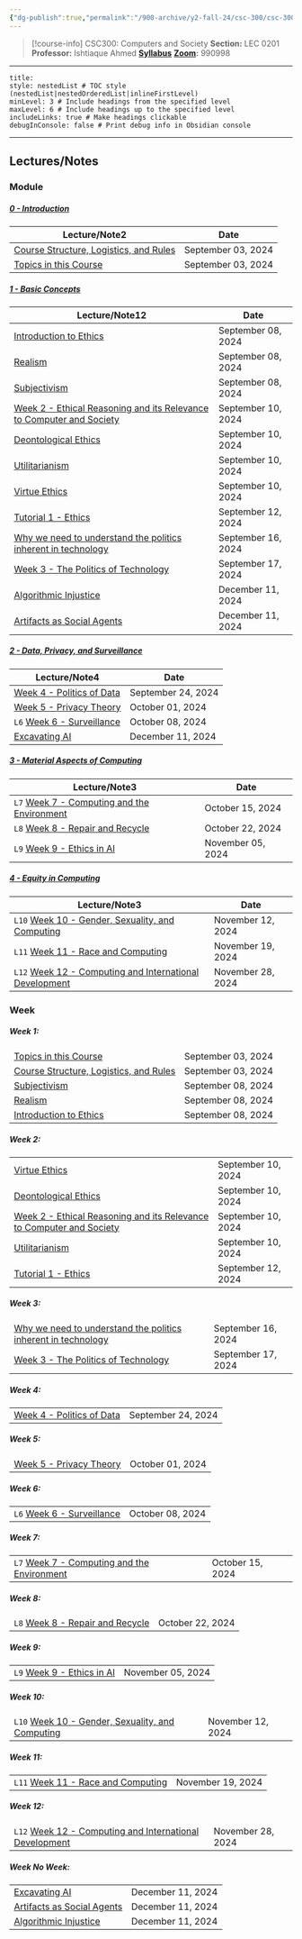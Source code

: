 ```yaml
---
{"dg-publish":true,"permalink":"/900-archive/y2-fall-24/csc-300/csc-300/","tags":["course-page","cs","university"],"created":"2024-06-22T19:06:28.000-04:00","updated":"2024-12-11T18:18:38.576-05:00"}
---
```



> [!course-info] CSC300: Computers and Society
> **Section:** LEC 0201
> **Professor:** Ishtiaque Ahmed
> **[Syllabus](https://docs.google.com/document/d/1rkn3r07sS1Y1Ws4b4fyuzUgaZg0eri_KKwm4mkKxzeg/edit#heading=h.uokurcyu2776)**
> **[Zoom](https://utoronto.zoom.us/j/81609069505):** 990998

---

```table-of-contents
title:
style: nestedList # TOC style (nestedList|nestedOrderedList|inlineFirstLevel)
minLevel: 3 # Include headings from the specified level
maxLevel: 6 # Include headings up to the specified level
includeLinks: true # Make headings clickable
debugInConsole: false # Print debug info in Obsidian console
```

---

## Lectures/Notes

### Module

<h5><span><a data-tooltip-position="top" aria-label="900 Archive/Y2 Fall 24/CSC300/0 Introduction/0 - Introduction.md" data-href="900 Archive/Y2 Fall 24/CSC300/0 Introduction/0 - Introduction.md" href="900 Archive/Y2 Fall 24/CSC300/0 Introduction/0 - Introduction.md" class="internal-link" target="_blank" rel="noopener nofollow">0 - Introduction</a></span></h5><div><table class="dataview table-view-table"><thead class="table-view-thead"><tr class="table-view-tr-header"><th class="table-view-th"><span>Lecture/Note</span><span class="dataview small-text">2</span></th><th class="table-view-th"><span>Date</span></th></tr></thead><tbody class="table-view-tbody"><tr><td><span><a data-tooltip-position="top" aria-label="900 Archive/Y2 Fall 24/CSC300/0 Introduction/Course Structure, Logistics, and Rules.md" data-href="900 Archive/Y2 Fall 24/CSC300/0 Introduction/Course Structure, Logistics, and Rules.md" href="900 Archive/Y2 Fall 24/CSC300/0 Introduction/Course Structure, Logistics, and Rules.md" class="internal-link" target="_blank" rel="noopener nofollow">Course Structure, Logistics, and Rules</a></span></td><td>September 03, 2024</td></tr><tr><td><span><a data-tooltip-position="top" aria-label="900 Archive/Y2 Fall 24/CSC300/0 Introduction/Topics in this Course.md" data-href="900 Archive/Y2 Fall 24/CSC300/0 Introduction/Topics in this Course.md" href="900 Archive/Y2 Fall 24/CSC300/0 Introduction/Topics in this Course.md" class="internal-link" target="_blank" rel="noopener nofollow">Topics in this Course</a></span></td><td>September 03, 2024</td></tr></tbody></table></div><h5><span><a data-tooltip-position="top" aria-label="900 Archive/Y2 Fall 24/CSC300/1 Basic Concepts/1 - Basic Concepts.md" data-href="900 Archive/Y2 Fall 24/CSC300/1 Basic Concepts/1 - Basic Concepts.md" href="900 Archive/Y2 Fall 24/CSC300/1 Basic Concepts/1 - Basic Concepts.md" class="internal-link" target="_blank" rel="noopener nofollow">1 - Basic Concepts</a></span></h5><div><table class="dataview table-view-table"><thead class="table-view-thead"><tr class="table-view-tr-header"><th class="table-view-th"><span>Lecture/Note</span><span class="dataview small-text">12</span></th><th class="table-view-th"><span>Date</span></th></tr></thead><tbody class="table-view-tbody"><tr><td><span><a data-tooltip-position="top" aria-label="900 Archive/Y2 Fall 24/CSC300/1 Basic Concepts/Introduction to Ethics.md" data-href="900 Archive/Y2 Fall 24/CSC300/1 Basic Concepts/Introduction to Ethics.md" href="900 Archive/Y2 Fall 24/CSC300/1 Basic Concepts/Introduction to Ethics.md" class="internal-link" target="_blank" rel="noopener nofollow">Introduction to Ethics</a></span></td><td>September 08, 2024</td></tr><tr><td><span><a data-tooltip-position="top" aria-label="900 Archive/Y2 Fall 24/CSC300/1 Basic Concepts/Realism.md" data-href="900 Archive/Y2 Fall 24/CSC300/1 Basic Concepts/Realism.md" href="900 Archive/Y2 Fall 24/CSC300/1 Basic Concepts/Realism.md" class="internal-link" target="_blank" rel="noopener nofollow">Realism</a></span></td><td>September 08, 2024</td></tr><tr><td><span><a data-tooltip-position="top" aria-label="900 Archive/Y2 Fall 24/CSC300/1 Basic Concepts/Subjectivism.md" data-href="900 Archive/Y2 Fall 24/CSC300/1 Basic Concepts/Subjectivism.md" href="900 Archive/Y2 Fall 24/CSC300/1 Basic Concepts/Subjectivism.md" class="internal-link" target="_blank" rel="noopener nofollow">Subjectivism</a></span></td><td>September 08, 2024</td></tr><tr><td><span><a data-tooltip-position="top" aria-label="900 Archive/Y2 Fall 24/CSC300/1 Basic Concepts/Week 2 - Ethical Reasoning and its Relevance to Computer and Society.md" data-href="900 Archive/Y2 Fall 24/CSC300/1 Basic Concepts/Week 2 - Ethical Reasoning and its Relevance to Computer and Society.md" href="900 Archive/Y2 Fall 24/CSC300/1 Basic Concepts/Week 2 - Ethical Reasoning and its Relevance to Computer and Society.md" class="internal-link" target="_blank" rel="noopener nofollow">Week 2 - Ethical Reasoning and its Relevance to Computer and Society</a></span></td><td>September 10, 2024</td></tr><tr><td><span><a data-tooltip-position="top" aria-label="900 Archive/Y2 Fall 24/CSC300/1 Basic Concepts/Deontological Ethics.md" data-href="900 Archive/Y2 Fall 24/CSC300/1 Basic Concepts/Deontological Ethics.md" href="900 Archive/Y2 Fall 24/CSC300/1 Basic Concepts/Deontological Ethics.md" class="internal-link" target="_blank" rel="noopener nofollow">Deontological Ethics</a></span></td><td>September 10, 2024</td></tr><tr><td><span><a data-tooltip-position="top" aria-label="900 Archive/Y2 Fall 24/CSC300/1 Basic Concepts/Utilitarianism.md" data-href="900 Archive/Y2 Fall 24/CSC300/1 Basic Concepts/Utilitarianism.md" href="900 Archive/Y2 Fall 24/CSC300/1 Basic Concepts/Utilitarianism.md" class="internal-link" target="_blank" rel="noopener nofollow">Utilitarianism</a></span></td><td>September 10, 2024</td></tr><tr><td><span><a data-tooltip-position="top" aria-label="900 Archive/Y2 Fall 24/CSC300/1 Basic Concepts/Virtue Ethics.md" data-href="900 Archive/Y2 Fall 24/CSC300/1 Basic Concepts/Virtue Ethics.md" href="900 Archive/Y2 Fall 24/CSC300/1 Basic Concepts/Virtue Ethics.md" class="internal-link" target="_blank" rel="noopener nofollow">Virtue Ethics</a></span></td><td>September 10, 2024</td></tr><tr><td><span><a data-tooltip-position="top" aria-label="900 Archive/Y2 Fall 24/CSC300/1 Basic Concepts/Tutorial 1 - Ethics.md" data-href="900 Archive/Y2 Fall 24/CSC300/1 Basic Concepts/Tutorial 1 - Ethics.md" href="900 Archive/Y2 Fall 24/CSC300/1 Basic Concepts/Tutorial 1 - Ethics.md" class="internal-link" target="_blank" rel="noopener nofollow">Tutorial 1 - Ethics</a></span></td><td>September 12, 2024</td></tr><tr><td><span><a data-tooltip-position="top" aria-label="900 Archive/Y2 Fall 24/CSC300/1 Basic Concepts/Why we need to understand the politics inherent in technology.md" data-href="900 Archive/Y2 Fall 24/CSC300/1 Basic Concepts/Why we need to understand the politics inherent in technology.md" href="900 Archive/Y2 Fall 24/CSC300/1 Basic Concepts/Why we need to understand the politics inherent in technology.md" class="internal-link" target="_blank" rel="noopener nofollow">Why we need to understand the politics inherent in technology</a></span></td><td>September 16, 2024</td></tr><tr><td><span><a data-tooltip-position="top" aria-label="900 Archive/Y2 Fall 24/CSC300/1 Basic Concepts/Week 3 - The Politics of Technology.md" data-href="900 Archive/Y2 Fall 24/CSC300/1 Basic Concepts/Week 3 - The Politics of Technology.md" href="900 Archive/Y2 Fall 24/CSC300/1 Basic Concepts/Week 3 - The Politics of Technology.md" class="internal-link" target="_blank" rel="noopener nofollow">Week 3 - The Politics of Technology</a></span></td><td>September 17, 2024</td></tr><tr><td><span><a data-tooltip-position="top" aria-label="900 Archive/Y2 Fall 24/CSC300/1 Basic Concepts/Algorithmic Injustice.md" data-href="900 Archive/Y2 Fall 24/CSC300/1 Basic Concepts/Algorithmic Injustice.md" href="900 Archive/Y2 Fall 24/CSC300/1 Basic Concepts/Algorithmic Injustice.md" class="internal-link" target="_blank" rel="noopener nofollow">Algorithmic Injustice</a></span></td><td>December 11, 2024</td></tr><tr><td><span><a data-tooltip-position="top" aria-label="900 Archive/Y2 Fall 24/CSC300/1 Basic Concepts/Artifacts as Social Agents.md" data-href="900 Archive/Y2 Fall 24/CSC300/1 Basic Concepts/Artifacts as Social Agents.md" href="900 Archive/Y2 Fall 24/CSC300/1 Basic Concepts/Artifacts as Social Agents.md" class="internal-link" target="_blank" rel="noopener nofollow">Artifacts as Social Agents</a></span></td><td>December 11, 2024</td></tr></tbody></table></div><h5><span><a data-tooltip-position="top" aria-label="900 Archive/Y2 Fall 24/CSC300/2 Data, Privacy, and Surveillance/2 - Data, Privacy, and Surveillance.md" data-href="900 Archive/Y2 Fall 24/CSC300/2 Data, Privacy, and Surveillance/2 - Data, Privacy, and Surveillance.md" href="900 Archive/Y2 Fall 24/CSC300/2 Data, Privacy, and Surveillance/2 - Data, Privacy, and Surveillance.md" class="internal-link" target="_blank" rel="noopener nofollow">2 - Data, Privacy, and Surveillance</a></span></h5><div><table class="dataview table-view-table"><thead class="table-view-thead"><tr class="table-view-tr-header"><th class="table-view-th"><span>Lecture/Note</span><span class="dataview small-text">4</span></th><th class="table-view-th"><span>Date</span></th></tr></thead><tbody class="table-view-tbody"><tr><td><span><a data-tooltip-position="top" aria-label="900 Archive/Y2 Fall 24/CSC300/2 Data, Privacy, and Surveillance/Week 4 - Politics of Data.md" data-href="900 Archive/Y2 Fall 24/CSC300/2 Data, Privacy, and Surveillance/Week 4 - Politics of Data.md" href="900 Archive/Y2 Fall 24/CSC300/2 Data, Privacy, and Surveillance/Week 4 - Politics of Data.md" class="internal-link" target="_blank" rel="noopener nofollow">Week 4 - Politics of Data</a></span></td><td>September 24, 2024</td></tr><tr><td><span><a data-tooltip-position="top" aria-label="900 Archive/Y2 Fall 24/CSC300/2 Data, Privacy, and Surveillance/Week 5 - Privacy Theory.md" data-href="900 Archive/Y2 Fall 24/CSC300/2 Data, Privacy, and Surveillance/Week 5 - Privacy Theory.md" href="900 Archive/Y2 Fall 24/CSC300/2 Data, Privacy, and Surveillance/Week 5 - Privacy Theory.md" class="internal-link" target="_blank" rel="noopener nofollow">Week 5 - Privacy Theory</a></span></td><td>October 01, 2024</td></tr><tr><td><span><code class="code-styler-inline">L6</code> <a data-tooltip-position="top" aria-label="900 Archive/Y2 Fall 24/CSC300/2 Data, Privacy, and Surveillance/Week 6 - Surveillance.md" data-href="900 Archive/Y2 Fall 24/CSC300/2 Data, Privacy, and Surveillance/Week 6 - Surveillance.md" href="900 Archive/Y2 Fall 24/CSC300/2 Data, Privacy, and Surveillance/Week 6 - Surveillance.md" class="internal-link" target="_blank" rel="noopener nofollow">Week 6 - Surveillance</a></span></td><td>October 08, 2024</td></tr><tr><td><span><a data-tooltip-position="top" aria-label="900 Archive/Y2 Fall 24/CSC300/2 Data, Privacy, and Surveillance/Excavating AI.md" data-href="900 Archive/Y2 Fall 24/CSC300/2 Data, Privacy, and Surveillance/Excavating AI.md" href="900 Archive/Y2 Fall 24/CSC300/2 Data, Privacy, and Surveillance/Excavating AI.md" class="internal-link" target="_blank" rel="noopener nofollow">Excavating AI</a></span></td><td>December 11, 2024</td></tr></tbody></table></div><h5><span><a data-tooltip-position="top" aria-label="900 Archive/Y2 Fall 24/CSC300/3 Material Aspects of Computing/3 - Material Aspects of Computing.md" data-href="900 Archive/Y2 Fall 24/CSC300/3 Material Aspects of Computing/3 - Material Aspects of Computing.md" href="900 Archive/Y2 Fall 24/CSC300/3 Material Aspects of Computing/3 - Material Aspects of Computing.md" class="internal-link" target="_blank" rel="noopener nofollow">3 - Material Aspects of Computing</a></span></h5><div><table class="dataview table-view-table"><thead class="table-view-thead"><tr class="table-view-tr-header"><th class="table-view-th"><span>Lecture/Note</span><span class="dataview small-text">3</span></th><th class="table-view-th"><span>Date</span></th></tr></thead><tbody class="table-view-tbody"><tr><td><span><code class="code-styler-inline">L7</code> <a data-tooltip-position="top" aria-label="900 Archive/Y2 Fall 24/CSC300/3 Material Aspects of Computing/Week 7 - Computing and the Environment.md" data-href="900 Archive/Y2 Fall 24/CSC300/3 Material Aspects of Computing/Week 7 - Computing and the Environment.md" href="900 Archive/Y2 Fall 24/CSC300/3 Material Aspects of Computing/Week 7 - Computing and the Environment.md" class="internal-link" target="_blank" rel="noopener nofollow">Week 7 - Computing and the Environment</a></span></td><td>October 15, 2024</td></tr><tr><td><span><code class="code-styler-inline">L8</code> <a data-tooltip-position="top" aria-label="900 Archive/Y2 Fall 24/CSC300/3 Material Aspects of Computing/Week 8 - Repair and Recycle.md" data-href="900 Archive/Y2 Fall 24/CSC300/3 Material Aspects of Computing/Week 8 - Repair and Recycle.md" href="900 Archive/Y2 Fall 24/CSC300/3 Material Aspects of Computing/Week 8 - Repair and Recycle.md" class="internal-link" target="_blank" rel="noopener nofollow">Week 8 - Repair and Recycle</a></span></td><td>October 22, 2024</td></tr><tr><td><span><code class="code-styler-inline">L9</code> <a data-tooltip-position="top" aria-label="900 Archive/Y2 Fall 24/CSC300/3 Material Aspects of Computing/Week 9 - Ethics in AI.md" data-href="900 Archive/Y2 Fall 24/CSC300/3 Material Aspects of Computing/Week 9 - Ethics in AI.md" href="900 Archive/Y2 Fall 24/CSC300/3 Material Aspects of Computing/Week 9 - Ethics in AI.md" class="internal-link" target="_blank" rel="noopener nofollow">Week 9 - Ethics in AI</a></span></td><td>November 05, 2024</td></tr></tbody></table></div><h5><span><a data-tooltip-position="top" aria-label="900 Archive/Y2 Fall 24/CSC300/4 Equity in Computing/4 - Equity in Computing.md" data-href="900 Archive/Y2 Fall 24/CSC300/4 Equity in Computing/4 - Equity in Computing.md" href="900 Archive/Y2 Fall 24/CSC300/4 Equity in Computing/4 - Equity in Computing.md" class="internal-link" target="_blank" rel="noopener nofollow">4 - Equity in Computing</a></span></h5><div><table class="dataview table-view-table"><thead class="table-view-thead"><tr class="table-view-tr-header"><th class="table-view-th"><span>Lecture/Note</span><span class="dataview small-text">3</span></th><th class="table-view-th"><span>Date</span></th></tr></thead><tbody class="table-view-tbody"><tr><td><span><code class="code-styler-inline">L10</code> <a data-tooltip-position="top" aria-label="900 Archive/Y2 Fall 24/CSC300/4 Equity in Computing/Week 10 - Gender, Sexuality, and Computing.md" data-href="900 Archive/Y2 Fall 24/CSC300/4 Equity in Computing/Week 10 - Gender, Sexuality, and Computing.md" href="900 Archive/Y2 Fall 24/CSC300/4 Equity in Computing/Week 10 - Gender, Sexuality, and Computing.md" class="internal-link" target="_blank" rel="noopener nofollow">Week 10 - Gender, Sexuality, and Computing</a></span></td><td>November 12, 2024</td></tr><tr><td><span><code class="code-styler-inline">L11</code> <a data-tooltip-position="top" aria-label="900 Archive/Y2 Fall 24/CSC300/4 Equity in Computing/Week 11 - Race and Computing.md" data-href="900 Archive/Y2 Fall 24/CSC300/4 Equity in Computing/Week 11 - Race and Computing.md" href="900 Archive/Y2 Fall 24/CSC300/4 Equity in Computing/Week 11 - Race and Computing.md" class="internal-link" target="_blank" rel="noopener nofollow">Week 11 - Race and Computing</a></span></td><td>November 19, 2024</td></tr><tr><td><span><code class="code-styler-inline">L12</code> <a data-tooltip-position="top" aria-label="900 Archive/Y2 Fall 24/CSC300/4 Equity in Computing/Week 12 - Computing and International Development.md" data-href="900 Archive/Y2 Fall 24/CSC300/4 Equity in Computing/Week 12 - Computing and International Development.md" href="900 Archive/Y2 Fall 24/CSC300/4 Equity in Computing/Week 12 - Computing and International Development.md" class="internal-link" target="_blank" rel="noopener nofollow">Week 12 - Computing and International Development</a></span></td><td>November 28, 2024</td></tr></tbody></table></div>

### Week

<h5><span>Week 1:</span></h5><div><table class="dataview table-view-table"><thead class="table-view-thead"><tr class="table-view-tr-header"></tr></thead><tbody class="table-view-tbody"><tr><td><span><a data-tooltip-position="top" aria-label="900 Archive/Y2 Fall 24/CSC300/0 Introduction/Topics in this Course.md" data-href="900 Archive/Y2 Fall 24/CSC300/0 Introduction/Topics in this Course.md" href="900 Archive/Y2 Fall 24/CSC300/0 Introduction/Topics in this Course.md" class="internal-link" target="_blank" rel="noopener nofollow">Topics in this Course</a></span></td><td>September 03, 2024</td></tr><tr><td><span><a data-tooltip-position="top" aria-label="900 Archive/Y2 Fall 24/CSC300/0 Introduction/Course Structure, Logistics, and Rules.md" data-href="900 Archive/Y2 Fall 24/CSC300/0 Introduction/Course Structure, Logistics, and Rules.md" href="900 Archive/Y2 Fall 24/CSC300/0 Introduction/Course Structure, Logistics, and Rules.md" class="internal-link" target="_blank" rel="noopener nofollow">Course Structure, Logistics, and Rules</a></span></td><td>September 03, 2024</td></tr><tr><td><span><a data-tooltip-position="top" aria-label="900 Archive/Y2 Fall 24/CSC300/1 Basic Concepts/Subjectivism.md" data-href="900 Archive/Y2 Fall 24/CSC300/1 Basic Concepts/Subjectivism.md" href="900 Archive/Y2 Fall 24/CSC300/1 Basic Concepts/Subjectivism.md" class="internal-link" target="_blank" rel="noopener nofollow">Subjectivism</a></span></td><td>September 08, 2024</td></tr><tr><td><span><a data-tooltip-position="top" aria-label="900 Archive/Y2 Fall 24/CSC300/1 Basic Concepts/Realism.md" data-href="900 Archive/Y2 Fall 24/CSC300/1 Basic Concepts/Realism.md" href="900 Archive/Y2 Fall 24/CSC300/1 Basic Concepts/Realism.md" class="internal-link" target="_blank" rel="noopener nofollow">Realism</a></span></td><td>September 08, 2024</td></tr><tr><td><span><a data-tooltip-position="top" aria-label="900 Archive/Y2 Fall 24/CSC300/1 Basic Concepts/Introduction to Ethics.md" data-href="900 Archive/Y2 Fall 24/CSC300/1 Basic Concepts/Introduction to Ethics.md" href="900 Archive/Y2 Fall 24/CSC300/1 Basic Concepts/Introduction to Ethics.md" class="internal-link" target="_blank" rel="noopener nofollow">Introduction to Ethics</a></span></td><td>September 08, 2024</td></tr></tbody></table></div><h5><span>Week 2:</span></h5><div><table class="dataview table-view-table"><thead class="table-view-thead"><tr class="table-view-tr-header"></tr></thead><tbody class="table-view-tbody"><tr><td><span><a data-tooltip-position="top" aria-label="900 Archive/Y2 Fall 24/CSC300/1 Basic Concepts/Virtue Ethics.md" data-href="900 Archive/Y2 Fall 24/CSC300/1 Basic Concepts/Virtue Ethics.md" href="900 Archive/Y2 Fall 24/CSC300/1 Basic Concepts/Virtue Ethics.md" class="internal-link" target="_blank" rel="noopener nofollow">Virtue Ethics</a></span></td><td>September 10, 2024</td></tr><tr><td><span><a data-tooltip-position="top" aria-label="900 Archive/Y2 Fall 24/CSC300/1 Basic Concepts/Deontological Ethics.md" data-href="900 Archive/Y2 Fall 24/CSC300/1 Basic Concepts/Deontological Ethics.md" href="900 Archive/Y2 Fall 24/CSC300/1 Basic Concepts/Deontological Ethics.md" class="internal-link" target="_blank" rel="noopener nofollow">Deontological Ethics</a></span></td><td>September 10, 2024</td></tr><tr><td><span><a data-tooltip-position="top" aria-label="900 Archive/Y2 Fall 24/CSC300/1 Basic Concepts/Week 2 - Ethical Reasoning and its Relevance to Computer and Society.md" data-href="900 Archive/Y2 Fall 24/CSC300/1 Basic Concepts/Week 2 - Ethical Reasoning and its Relevance to Computer and Society.md" href="900 Archive/Y2 Fall 24/CSC300/1 Basic Concepts/Week 2 - Ethical Reasoning and its Relevance to Computer and Society.md" class="internal-link" target="_blank" rel="noopener nofollow">Week 2 - Ethical Reasoning and its Relevance to Computer and Society</a></span></td><td>September 10, 2024</td></tr><tr><td><span><a data-tooltip-position="top" aria-label="900 Archive/Y2 Fall 24/CSC300/1 Basic Concepts/Utilitarianism.md" data-href="900 Archive/Y2 Fall 24/CSC300/1 Basic Concepts/Utilitarianism.md" href="900 Archive/Y2 Fall 24/CSC300/1 Basic Concepts/Utilitarianism.md" class="internal-link" target="_blank" rel="noopener nofollow">Utilitarianism</a></span></td><td>September 10, 2024</td></tr><tr><td><span><a data-tooltip-position="top" aria-label="900 Archive/Y2 Fall 24/CSC300/1 Basic Concepts/Tutorial 1 - Ethics.md" data-href="900 Archive/Y2 Fall 24/CSC300/1 Basic Concepts/Tutorial 1 - Ethics.md" href="900 Archive/Y2 Fall 24/CSC300/1 Basic Concepts/Tutorial 1 - Ethics.md" class="internal-link" target="_blank" rel="noopener nofollow">Tutorial 1 - Ethics</a></span></td><td>September 12, 2024</td></tr></tbody></table></div><h5><span>Week 3:</span></h5><div><table class="dataview table-view-table"><thead class="table-view-thead"><tr class="table-view-tr-header"></tr></thead><tbody class="table-view-tbody"><tr><td><span><a data-tooltip-position="top" aria-label="900 Archive/Y2 Fall 24/CSC300/1 Basic Concepts/Why we need to understand the politics inherent in technology.md" data-href="900 Archive/Y2 Fall 24/CSC300/1 Basic Concepts/Why we need to understand the politics inherent in technology.md" href="900 Archive/Y2 Fall 24/CSC300/1 Basic Concepts/Why we need to understand the politics inherent in technology.md" class="internal-link" target="_blank" rel="noopener nofollow">Why we need to understand the politics inherent in technology</a></span></td><td>September 16, 2024</td></tr><tr><td><span><a data-tooltip-position="top" aria-label="900 Archive/Y2 Fall 24/CSC300/1 Basic Concepts/Week 3 - The Politics of Technology.md" data-href="900 Archive/Y2 Fall 24/CSC300/1 Basic Concepts/Week 3 - The Politics of Technology.md" href="900 Archive/Y2 Fall 24/CSC300/1 Basic Concepts/Week 3 - The Politics of Technology.md" class="internal-link" target="_blank" rel="noopener nofollow">Week 3 - The Politics of Technology</a></span></td><td>September 17, 2024</td></tr></tbody></table></div><h5><span>Week 4:</span></h5><div><table class="dataview table-view-table"><thead class="table-view-thead"><tr class="table-view-tr-header"></tr></thead><tbody class="table-view-tbody"><tr><td><span><a data-tooltip-position="top" aria-label="900 Archive/Y2 Fall 24/CSC300/2 Data, Privacy, and Surveillance/Week 4 - Politics of Data.md" data-href="900 Archive/Y2 Fall 24/CSC300/2 Data, Privacy, and Surveillance/Week 4 - Politics of Data.md" href="900 Archive/Y2 Fall 24/CSC300/2 Data, Privacy, and Surveillance/Week 4 - Politics of Data.md" class="internal-link" target="_blank" rel="noopener nofollow">Week 4 - Politics of Data</a></span></td><td>September 24, 2024</td></tr></tbody></table></div><h5><span>Week 5:</span></h5><div><table class="dataview table-view-table"><thead class="table-view-thead"><tr class="table-view-tr-header"></tr></thead><tbody class="table-view-tbody"><tr><td><span><a data-tooltip-position="top" aria-label="900 Archive/Y2 Fall 24/CSC300/2 Data, Privacy, and Surveillance/Week 5 - Privacy Theory.md" data-href="900 Archive/Y2 Fall 24/CSC300/2 Data, Privacy, and Surveillance/Week 5 - Privacy Theory.md" href="900 Archive/Y2 Fall 24/CSC300/2 Data, Privacy, and Surveillance/Week 5 - Privacy Theory.md" class="internal-link" target="_blank" rel="noopener nofollow">Week 5 - Privacy Theory</a></span></td><td>October 01, 2024</td></tr></tbody></table></div><h5><span>Week 6:</span></h5><div><table class="dataview table-view-table"><thead class="table-view-thead"><tr class="table-view-tr-header"></tr></thead><tbody class="table-view-tbody"><tr><td><span><code class="code-styler-inline">L6</code> <a data-tooltip-position="top" aria-label="900 Archive/Y2 Fall 24/CSC300/2 Data, Privacy, and Surveillance/Week 6 - Surveillance.md" data-href="900 Archive/Y2 Fall 24/CSC300/2 Data, Privacy, and Surveillance/Week 6 - Surveillance.md" href="900 Archive/Y2 Fall 24/CSC300/2 Data, Privacy, and Surveillance/Week 6 - Surveillance.md" class="internal-link" target="_blank" rel="noopener nofollow">Week 6 - Surveillance</a></span></td><td>October 08, 2024</td></tr></tbody></table></div><h5><span>Week 7:</span></h5><div><table class="dataview table-view-table"><thead class="table-view-thead"><tr class="table-view-tr-header"></tr></thead><tbody class="table-view-tbody"><tr><td><span><code class="code-styler-inline">L7</code> <a data-tooltip-position="top" aria-label="900 Archive/Y2 Fall 24/CSC300/3 Material Aspects of Computing/Week 7 - Computing and the Environment.md" data-href="900 Archive/Y2 Fall 24/CSC300/3 Material Aspects of Computing/Week 7 - Computing and the Environment.md" href="900 Archive/Y2 Fall 24/CSC300/3 Material Aspects of Computing/Week 7 - Computing and the Environment.md" class="internal-link" target="_blank" rel="noopener nofollow">Week 7 - Computing and the Environment</a></span></td><td>October 15, 2024</td></tr></tbody></table></div><h5><span>Week 8:</span></h5><div><table class="dataview table-view-table"><thead class="table-view-thead"><tr class="table-view-tr-header"></tr></thead><tbody class="table-view-tbody"><tr><td><span><code class="code-styler-inline">L8</code> <a data-tooltip-position="top" aria-label="900 Archive/Y2 Fall 24/CSC300/3 Material Aspects of Computing/Week 8 - Repair and Recycle.md" data-href="900 Archive/Y2 Fall 24/CSC300/3 Material Aspects of Computing/Week 8 - Repair and Recycle.md" href="900 Archive/Y2 Fall 24/CSC300/3 Material Aspects of Computing/Week 8 - Repair and Recycle.md" class="internal-link" target="_blank" rel="noopener nofollow">Week 8 - Repair and Recycle</a></span></td><td>October 22, 2024</td></tr></tbody></table></div><h5><span>Week 9:</span></h5><div><table class="dataview table-view-table"><thead class="table-view-thead"><tr class="table-view-tr-header"></tr></thead><tbody class="table-view-tbody"><tr><td><span><code class="code-styler-inline">L9</code> <a data-tooltip-position="top" aria-label="900 Archive/Y2 Fall 24/CSC300/3 Material Aspects of Computing/Week 9 - Ethics in AI.md" data-href="900 Archive/Y2 Fall 24/CSC300/3 Material Aspects of Computing/Week 9 - Ethics in AI.md" href="900 Archive/Y2 Fall 24/CSC300/3 Material Aspects of Computing/Week 9 - Ethics in AI.md" class="internal-link" target="_blank" rel="noopener nofollow">Week 9 - Ethics in AI</a></span></td><td>November 05, 2024</td></tr></tbody></table></div><h5><span>Week 10:</span></h5><div><table class="dataview table-view-table"><thead class="table-view-thead"><tr class="table-view-tr-header"></tr></thead><tbody class="table-view-tbody"><tr><td><span><code class="code-styler-inline">L10</code> <a data-tooltip-position="top" aria-label="900 Archive/Y2 Fall 24/CSC300/4 Equity in Computing/Week 10 - Gender, Sexuality, and Computing.md" data-href="900 Archive/Y2 Fall 24/CSC300/4 Equity in Computing/Week 10 - Gender, Sexuality, and Computing.md" href="900 Archive/Y2 Fall 24/CSC300/4 Equity in Computing/Week 10 - Gender, Sexuality, and Computing.md" class="internal-link" target="_blank" rel="noopener nofollow">Week 10 - Gender, Sexuality, and Computing</a></span></td><td>November 12, 2024</td></tr></tbody></table></div><h5><span>Week 11:</span></h5><div><table class="dataview table-view-table"><thead class="table-view-thead"><tr class="table-view-tr-header"></tr></thead><tbody class="table-view-tbody"><tr><td><span><code class="code-styler-inline">L11</code> <a data-tooltip-position="top" aria-label="900 Archive/Y2 Fall 24/CSC300/4 Equity in Computing/Week 11 - Race and Computing.md" data-href="900 Archive/Y2 Fall 24/CSC300/4 Equity in Computing/Week 11 - Race and Computing.md" href="900 Archive/Y2 Fall 24/CSC300/4 Equity in Computing/Week 11 - Race and Computing.md" class="internal-link" target="_blank" rel="noopener nofollow">Week 11 - Race and Computing</a></span></td><td>November 19, 2024</td></tr></tbody></table></div><h5><span>Week 12:</span></h5><div><table class="dataview table-view-table"><thead class="table-view-thead"><tr class="table-view-tr-header"></tr></thead><tbody class="table-view-tbody"><tr><td><span><code class="code-styler-inline">L12</code> <a data-tooltip-position="top" aria-label="900 Archive/Y2 Fall 24/CSC300/4 Equity in Computing/Week 12 - Computing and International Development.md" data-href="900 Archive/Y2 Fall 24/CSC300/4 Equity in Computing/Week 12 - Computing and International Development.md" href="900 Archive/Y2 Fall 24/CSC300/4 Equity in Computing/Week 12 - Computing and International Development.md" class="internal-link" target="_blank" rel="noopener nofollow">Week 12 - Computing and International Development</a></span></td><td>November 28, 2024</td></tr></tbody></table></div><h5><span>Week No Week:</span></h5><div><table class="dataview table-view-table"><thead class="table-view-thead"><tr class="table-view-tr-header"></tr></thead><tbody class="table-view-tbody"><tr><td><span><a data-tooltip-position="top" aria-label="900 Archive/Y2 Fall 24/CSC300/2 Data, Privacy, and Surveillance/Excavating AI.md" data-href="900 Archive/Y2 Fall 24/CSC300/2 Data, Privacy, and Surveillance/Excavating AI.md" href="900 Archive/Y2 Fall 24/CSC300/2 Data, Privacy, and Surveillance/Excavating AI.md" class="internal-link" target="_blank" rel="noopener nofollow">Excavating AI</a></span></td><td>December 11, 2024</td></tr><tr><td><span><a data-tooltip-position="top" aria-label="900 Archive/Y2 Fall 24/CSC300/1 Basic Concepts/Artifacts as Social Agents.md" data-href="900 Archive/Y2 Fall 24/CSC300/1 Basic Concepts/Artifacts as Social Agents.md" href="900 Archive/Y2 Fall 24/CSC300/1 Basic Concepts/Artifacts as Social Agents.md" class="internal-link" target="_blank" rel="noopener nofollow">Artifacts as Social Agents</a></span></td><td>December 11, 2024</td></tr><tr><td><span><a data-tooltip-position="top" aria-label="900 Archive/Y2 Fall 24/CSC300/1 Basic Concepts/Algorithmic Injustice.md" data-href="900 Archive/Y2 Fall 24/CSC300/1 Basic Concepts/Algorithmic Injustice.md" href="900 Archive/Y2 Fall 24/CSC300/1 Basic Concepts/Algorithmic Injustice.md" class="internal-link" target="_blank" rel="noopener nofollow">Algorithmic Injustice</a></span></td><td>December 11, 2024</td></tr></tbody></table></div>

